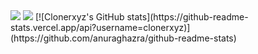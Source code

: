 <img src="https://readme-typing-svg.herokuapp.com?color=FF3A32&width=500&lines=just+an+ordinary+boy+in+the+cruel+world">
<img src="https://hits.seeyoufarm.com/api/count/incr/badge.svg?url=https%3A%2F%2Fgithub.com%2Fclonerxyz&count_bg=%2379C83D&title_bg=%23555555&icon=&icon_color=%23E7E7E7&title=lapo?&edge_flat=false"/>
[![Clonerxyz's GitHub stats](https://github-readme-stats.vercel.app/api?username=clonerxyz)](https://github.com/anuraghazra/github-readme-stats)
